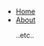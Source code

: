 <div class="nav">
<nav>
  <ul>
    <li><a href="index.html" id="intro">Home</a></li>
    <li><a href="aboutme.html" id="abt">About</a></li>

..etc..

  </ul>
  </nav>
</div>
</html>
